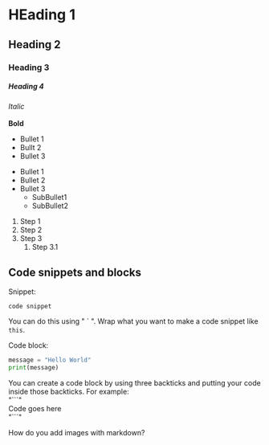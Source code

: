 # HEading 1

## Heading 2

### Heading 3

##### Heading 4

*Italic*<br>
<br>
**Bold**

- Bullet 1
- Bullt 2
- Bullet 3

* Bullet 1
* Bullet 2
* Bullet 3
  * SubBullet1
  * SubBullet2

1. Step 1
2. Step 2
3. Step 3
   1. Step 3.1


## Code snippets and blocks

Snippet:

`code snippet`

You can do this using " \` ". Wrap what you want to make a code snippet like `this`.


Code block:
```python
message = "Hello World"
print(message)
```

You can create a code block by using three backticks and putting your code inside those backticks. For example:  
"\```"<br>
Code goes here  
"```"

How do you add images with markdown?